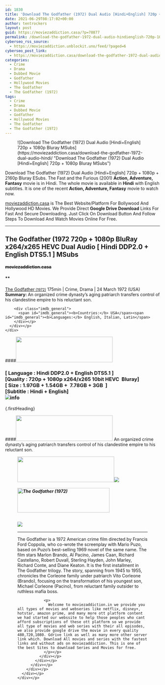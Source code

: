 ```yaml
---
id: 1830
title: 'Download The Godfather (1972) Dual Audio [Hindi+English] 720p + 1080p Bluray MSubs'
date: 2021-06-29T08:17:02+00:00
author: tentrockers
layout: post
guid: https://moviezaddiction.casa/?p=78877
permalink: /download-the-godfather-1972-dual-audio-hindienglish-720p-1080p-bluray-msubs/
cyberseo_rss_source:
  - https://moviezaddiction.unblockit.uno/feed/?paged=6
cyberseo_post_link:
  - https://moviezaddiction.casa/download-the-godfather-1972-dual-audio-hindi/
categories:
  - Crime
  - Drama
  - Dubbed Movie
  - Godfather
  - Hollywood Movies
  - The Godfather
  - The Godfather (1972)
tags:
  - Crime
  - Drama
  - Dubbed Movie
  - Godfather
  - Hollywood Movies
  - The Godfather
  - The Godfather (1972)
---
```

<figure class="entry-thumbnail">![Download The Godfather (1972) Dual Audio [Hindi+English] 720p + 1080p Bluray MSubs](https://moviezaddiction.casa/download-the-godfather-1972-dual-audio-hindi/ "Download The Godfather (1972) Dual Audio [Hindi+English] 720p + 1080p Bluray MSubs") </figure> 

Download The Godfather (1972) Dual Audio [Hindi+English] 720p + 1080p + 2160p Bluray ESubs. The Fast and the Furious (2001) **Action, Adventure, Fantasy** movie is in Hindi. The whole movie is available in **Hindi** with English subtitles. It is one of the recent **Action, Adventure, Fantasy** movie to watch now.

[moviezaddiction.casa](https://moviezaddiction.casa) is The Best Website/Platform For Bollywood And Hollywood HD Movies. We Provide Direct **Google Drive Download** Links For Fast And Secure Downloading. Just Click On Download Button And Follow Steps To Download And Watch Movies Online For Free.

* * *

## <span>The Godfather (1972 720p + 1080p BluRay x264/x265 HEVC Dual Audio [ Hindi DDP2.0 + English DTS5.1 ] MSubs</span>

#### <span>~~moviezaddiction.casa~~</span>

#### **</p> 

<div class="imdb_container">
  <div>
    <div class="imdb_dark">
      <div class="imdb_right">
        <span id="movie_title"><a href="https://www.imdb.com/title/tt0068646" target="_blank" rel="noopener">The Godfather<small> (1972)</small></a></span> <span id="genres">175min | Crime, Drama | 24 March 1972 (USA)</span> <span id="summary"><b>Summary: </b>An organized crime dynasty&#8217;s aging patriarch transfers control of his clandestine empire to his reluctant son.</span> </p> 
        
        <div class="imdb_general">
          <span id="imdb_general"><b>Countries:</b> USA</span><span id="imdb_general"><b>Languages:</b> English, Italian, Latin</span>
        </div></p>
      </div></p>
    </div>
  </div>
</div>

</b></h4> 

####<img loading="lazy" class="aligncenter" src="https:///moviezaddiction.casa/wp-content/uploads/2018/02/Media-Info.png?zoom=0.8099999785423279&resize=315%2C83&ssl=1" srcset="https://moviezaddiction.casa//wp-content/uploads/2018/02/Media-Info.png?zoom=0.8999999761581421&resize=315%2C83&ssl=1" width="315" height="83" /> 

### <span><span><strong>[ Language : Hindi DDP2.0 + English DTS5.1</strong>&nbsp;]</span><br /><span>[Quality : 720p + 1080p x264/x265 10bit HEVC&nbsp; Bluray]</span><br /><span>[ Size : <span>1.97G</span>B + <span>1.54G</span>B +&nbsp; <span>7.78GB</span> + 3GB&nbsp; ]</span><br /><span>[Subtitle : Hindi + English]<br /></span></span><img src="https://i.imgur.com/AusysgD.png" alt="info" usemap="#workmap" /> </p> 

<map name="workmap">
  <area alt="imdb" coords="0,0,80,40" shape="rect" href="https://www.imdb.com/title/tt0068646/" target="_blank" />
  
  <area alt="youtube" coords="100,0,180,40" shape="rect" href="https://www.youtube.com/watch?v=fB_8VCwXydM" target="_blank" />
</map> {.firstHeading}

####<img loading="lazy" class="aligncenter" src="https://moviezaddiction.casa//wp-content/uploads/2018/02/Plot.jpeg?zoom=0.8099999785423279&resize=315%2C83&ssl=1" srcset="https://moviezaddiction.casa//wp-content/uploads/2018/02/Plot.jpeg?zoom=0.8999999761581421&resize=315%2C83&ssl=1" width="315" height="83" /> <span>An organized crime dynasty’s aging patriarch transfers control of his clandestine empire to his reluctant son.</span>

<div class="wp-block-image">
  <figure class="aligncenter is-resized"><img loading="lazy" class="aligncenter" src="https://i1.wp.com/moviezaddiction.casa/wp-content/uploads/2018/02/Screenshots-Button.png?zoom=0.8099999785423279&resize=315%2C83&ssl=1" srcset="https://moviezaddiction.casa//wp-content/uploads/2018/02/Screenshots-Button.png?zoom=0.8999999761581421&resize=315%2C83&ssl=1" width="315" height="83" /><img src="https://1.bp.blogspot.com/-umjfJWIkoTo/YNrJItZzv3I/AAAAAAAAEZI/c_PFXDaqiN4r2nAtJ8rQQ0aAzo53YK3wQCLcBGAsYHQ/s16000/The%2BGodfather%2B%25281972%2529%2B1080p%2BBluray%2Bx264%2BDual%2BAudio%2B%255B%2BHindi%2BDDP2.0%2B%252B%2BEnglish%2BDTS5.1%2B%255D%2BMSubs%2B7.78GB%2B%255Bwww.MoviezAddiction.casa%255D_s.jpg" /> </p> 
  
  <h4 class="summary_text">
    <em><img loading="lazy" class="aligncenter" src="https://i2.wp.com/moviezaddiction.casa/wp-content/uploads/2018/02/Download-Button-1.png?zoom=0.8099999785423279&resize=300%2C80&ssl=1" srcset="https://i2.wp.com/moviezaddiction.casa/wp-content/uploads/2018/02/Download-Button-1.png?zoom=0.8999999761581421&resize=300%2C80&ssl=1" alt="The Godfather (1972)" width="300" height="80" /></em>
  </h4>
  
  <h2>
    <img class="aligncenter" src="https://i.imgur.com/Ds7bb.gif" />
  </h2>
  
  <hr />
  
  <div class="mod" data-md="50" data-hveid="250" data-ved="0ahUKEwi-7dnvqo7WAhXLsFQKHTILBKEQkCkI-gEoAzAn">
    <div class="_cgc kno-fb-ctx" data-hveid="251" data-ved="0ahUKEwi-7dnvqo7WAhXLsFQKHTILBKEQziAI-wEoADAn">
      <div class="r-iH9cFH0n0MiE">
        <div class="mod" data-md="50" data-hveid="228" data-ved="0ahUKEwjniJq86tTWAhULK48KHU9mChkQkCkI5AEoBDAh">
          <div class="_cgc kno-fb-ctx" data-hveid="229" data-ved="0ahUKEwjniJq86tTWAhULK48KHU9mChkQziAI5QEoADAh">
            <div class="r-iwKCMzMr_HBQ">
              <div class="overviewContainer ng-star-inserted">
                <p>
                  The Godfather is a 1972 American crime film directed by Francis Ford Coppola, who co-wrote the screenplay with Mario Puzo, based on Puzo’s best-selling 1969 novel of the same name. The film stars Marlon Brando, Al Pacino, James Caan, Richard Castellano, Robert Duvall, Sterling Hayden, John Marley, Richard Conte, and Diane Keaton. It is the first installment in The Godfather trilogy. The story, spanning from 1945 to 1955, chronicles the Corleone family under patriarch Vito Corleone (Brando), focusing on the transformation of his youngest son, Michael Corleone (Pacino), from reluctant family outsider to ruthless mafia boss.
                </p>
                
                <p>
                  Welcome to moviezaddiction.in we provide you all types of movies and webseries like netflix, disney+, hotstar, amazon prime, and many more ott platform content we had started our webssite to help those peoples who cant afford subscriptions of these ott platform so we provide all type of movies and web series with their all episodes, we also provide google drive the movie in every quality 480,720,1080. Gdrive link as well as many more other server link which. Download All movies and series with the fastest links and without ads on moviezaddiction. This is one of the best Sites to download Series and Movies for free.
                </p></p>
              </div></p>
            </div></p>
          </div></p>
        </div></p>
      </div></p>
    </div></p>
  </div></figure>
</div>